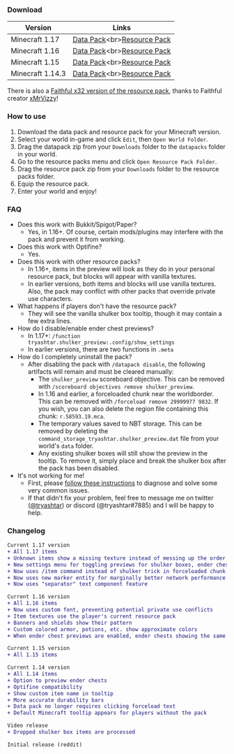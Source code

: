 ### Download

|Version|Links|
|---|---|
|Minecraft 1.17|[Data Pack](https://github.com/tryashtar/shulker-preview/raw/1.17/Shulker%20Preview%20Data%20Pack%20(1.17).zip)<br>[Resource Pack](https://github.com/tryashtar/shulker-preview/raw/1.17/Shulker%20Preview%20Resource%20Pack%20(1.17).zip)|
|Minecraft 1.16|[Data Pack](https://github.com/tryashtar/shulker-preview/raw/1.16/Shulker%20Preview%20Data%20Pack%20(1.16).zip)<br>[Resource Pack](https://github.com/tryashtar/shulker-preview/raw/1.16/Shulker%20Preview%20Resource%20Pack%20(1.16).zip)|
|Minecraft 1.15|[Data Pack](https://github.com/tryashtar/shulker-preview/raw/1.15/Shulker%20Preview%20Data%20Pack%20(1.15).zip)<br>[Resource Pack](https://github.com/tryashtar/shulker-preview/raw/1.15/Shulker%20Preview%20Resource%20Pack%20(1.15).zip)|
|Minecraft 1.14.3|[Data Pack](https://github.com/tryashtar/shulker-preview/raw/1.14/Shulker%20Preview%20Data%20Pack%20(1.14).zip)<br>[Resource Pack](https://github.com/tryashtar/shulker-preview/raw/1.14/Shulker%20Preview%20Resource%20Pack%20(1.14).zip)|

There is also a [Faithful x32 version of the resource pack](https://github.com/FaithfulTeam/Shulker-Preview), thanks to Faithful creator [xMrVizzy](https://github.com/xMrVizzy)!

### How to use
1. Download the data pack and resource pack for your Minecraft version.
2. Select your world in-game and click `Edit`, then `Open World Folder`.
3. Drag the datapack zip from your `Downloads` folder to the `datapacks` folder in your world.
4. Go to the resource packs menu and click `Open Resource Pack Folder`.
5. Drag the resource pack zip from your `Downloads` folder to the resource packs folder.
6. Equip the resource pack.
7. Enter your world and enjoy!

### FAQ
* Does this work with Bukkit/Spigot/Paper?
   * Yes, in 1.16+. Of course, certain mods/plugins may interfere with the pack and prevent it from working.
* Does this work with Optifine?
   * Yes.
* Does this work with other resource packs?
   * In 1.16+, items in the preview will look as they do in your personal resource pack, but blocks will appear with vanilla textures.
   * In earlier versions, both items and blocks will use vanilla textures. Also, the pack may conflict with other packs that override private use characters.
* What happens if players don't have the resource pack?
   * They will see the vanilla shulker box tooltip, though it may contain a few extra lines.
* How do I disable/enable ender chest previews?
   * In 1.17+: `/function tryashtar.shulker_preview:.config/show_settings`
   * In earlier versions, there are two functions in `.meta`
* How do I completely uninstall the pack?
   * After disabling the pack with `/datapack disable`, the following artifacts will remain and must be cleared manually:
      * The `shulker_preview` scoreboard objective. This can be removed with `/scoreboard objectives remove shulker_preview`.
      * In 1.16 and earlier, a forceloaded chunk near the worldborder. This can be removed with `/forceload remove 29999977 9832`. If you wish, you can also delete the region file containing this chunk: `r.58593.19.mca`.
      * The temporary values saved to NBT storage. This can be removed by deleting the `command_storage_tryashtar.shulker_preview.dat` file from your world's `data` folder.
      * Any existing shulker boxes will still show the preview in the tooltip. To remove it, simply place and break the shulker box after the pack has been disabled.
* It's not working for me!
   * First, please [follow these instructions](https://imgur.com/a/rBukto5) to diagnose and solve some very common issues.
   * If that didn't fix your problem, feel free to message me on twitter ([@tryashtar](https://twitter.com/tryashtar)) or discord (@tryashtar#7885) and I will be happy to help.

### Changelog
```diff
Current 1.17 version
+ All 1.17 items
+ Unknown items show a missing texture instead of messing up the order
+ New settings menu for toggling previews for shulker boxes, ender chests, and bundles
+ Now uses /item command instead of shulker trick in forceloaded chunk
+ Now uses new marker entity for marginally better network performance
+ Now uses "separator" text component feature

Current 1.16 version
+ All 1.16 items
+ Now uses custom font, preventing potential private use conflicts
+ Item textures use the player's current resource pack
+ Banners and shields show their pattern
+ Custom colored armor, potions, etc. show approximate colors
+ When ender chest previews are enabled, ender chests showing the same preview can stack

Current 1.15 version
+ All 1.15 items

Current 1.14 version
+ All 1.14 items
+ Option to preview ender chests
+ Optifine compatibility
+ Show custom item name in tooltip
+ More accurate durability bars
+ Data pack no longer requires clicking forceload text
+ Default Minecraft tooltip appears for players without the pack

Video release
+ Dropped shulker box items are processed

Initial release (reddit)
```
